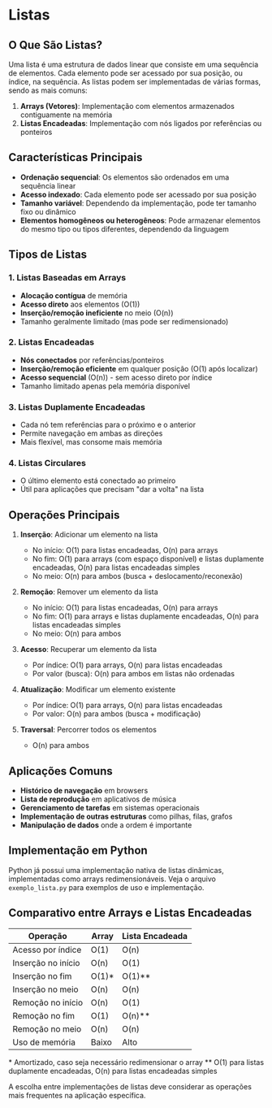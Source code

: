 # Listas

## O Que São Listas?

Uma lista é uma estrutura de dados linear que consiste em uma sequência de elementos. Cada elemento pode ser acessado por sua posição, ou índice, na sequência. As listas podem ser implementadas de várias formas, sendo as mais comuns:

1. **Arrays (Vetores)**: Implementação com elementos armazenados contiguamente na memória
2. **Listas Encadeadas**: Implementação com nós ligados por referências ou ponteiros

## Características Principais

- **Ordenação sequencial**: Os elementos são ordenados em uma sequência linear
- **Acesso indexado**: Cada elemento pode ser acessado por sua posição
- **Tamanho variável**: Dependendo da implementação, pode ter tamanho fixo ou dinâmico
- **Elementos homogêneos ou heterogêneos**: Pode armazenar elementos do mesmo tipo ou tipos diferentes, dependendo da linguagem

## Tipos de Listas

### 1. Listas Baseadas em Arrays
- **Alocação contígua** de memória
- **Acesso direto** aos elementos (O(1))
- **Inserção/remoção ineficiente** no meio (O(n))
- Tamanho geralmente limitado (mas pode ser redimensionado)

### 2. Listas Encadeadas
- **Nós conectados** por referências/ponteiros
- **Inserção/remoção eficiente** em qualquer posição (O(1) após localizar)
- **Acesso sequencial** (O(n)) - sem acesso direto por índice
- Tamanho limitado apenas pela memória disponível

### 3. Listas Duplamente Encadeadas
- Cada nó tem referências para o próximo e o anterior
- Permite navegação em ambas as direções
- Mais flexível, mas consome mais memória

### 4. Listas Circulares
- O último elemento está conectado ao primeiro
- Útil para aplicações que precisam "dar a volta" na lista

## Operações Principais

1. **Inserção**: Adicionar um elemento na lista
   - No início: O(1) para listas encadeadas, O(n) para arrays
   - No fim: O(1) para arrays (com espaço disponível) e listas duplamente encadeadas, O(n) para listas encadeadas simples
   - No meio: O(n) para ambos (busca + deslocamento/reconexão)

2. **Remoção**: Remover um elemento da lista
   - No início: O(1) para listas encadeadas, O(n) para arrays
   - No fim: O(1) para arrays e listas duplamente encadeadas, O(n) para listas encadeadas simples
   - No meio: O(n) para ambos

3. **Acesso**: Recuperar um elemento da lista
   - Por índice: O(1) para arrays, O(n) para listas encadeadas
   - Por valor (busca): O(n) para ambos em listas não ordenadas

4. **Atualização**: Modificar um elemento existente
   - Por índice: O(1) para arrays, O(n) para listas encadeadas
   - Por valor: O(n) para ambos (busca + modificação)

5. **Traversal**: Percorrer todos os elementos
   - O(n) para ambos

## Aplicações Comuns

- **Histórico de navegação** em browsers
- **Lista de reprodução** em aplicativos de música
- **Gerenciamento de tarefas** em sistemas operacionais
- **Implementação de outras estruturas** como pilhas, filas, grafos
- **Manipulação de dados** onde a ordem é importante

## Implementação em Python

Python já possui uma implementação nativa de listas dinâmicas, implementadas como arrays redimensionáveis. Veja o arquivo `exemplo_lista.py` para exemplos de uso e implementação.

## Comparativo entre Arrays e Listas Encadeadas

| Operação              | Array   | Lista Encadeada |
|-----------------------|---------|-----------------|
| Acesso por índice     | O(1)    | O(n)            |
| Inserção no início    | O(n)    | O(1)            |
| Inserção no fim       | O(1)*   | O(1)**          |
| Inserção no meio      | O(n)    | O(n)            |
| Remoção no início     | O(n)    | O(1)            |
| Remoção no fim        | O(1)    | O(n)**          |
| Remoção no meio       | O(n)    | O(n)            |
| Uso de memória        | Baixo   | Alto            |

\* Amortizado, caso seja necessário redimensionar o array
\** O(1) para listas duplamente encadeadas, O(n) para listas encadeadas simples

A escolha entre implementações de listas deve considerar as operações mais frequentes na aplicação específica.
